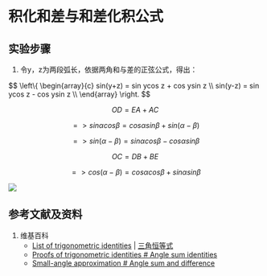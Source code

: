 # 积化和差与和差化积公式

## 实验步骤

1. 令y，z为两段弧长，依据两角和与差的正弦公式，得出：

$$
\left\\{ 
    \begin{array}{c}
        sin(y+z) = sin ycos z + cos ysin z \\\\ 
        sin(y-z) = sin ycos z - cos ysin z \\\\ 
    \end{array}
\right. 
$$


$$ OD=EA+AC $$

$$ => sin α cos β= cos α sin β + sin(α-β) $$

$$ => sin(α-β)= sin α cos β - cos α sin β $$

$$ OC=DB+BE $$ 

$$ => cos(α-β) = cos α cos β + sin α sin β $$

![](/images/欧几里得几何/三角学/三角恒等式/积化和差与和差化积公式/1a1.jpg)

## 参考文献及资料

1. 维基百科
	- [List of trigonometric identities](https://en.wikipedia.org/wiki/List_of_trigonometric_identities) | [三角恒等式](https://zh.wikipedia.org/wiki/%E4%B8%89%E8%A7%92%E6%81%92%E7%AD%89%E5%BC%8F#%E8%A7%92%E7%9A%84%E5%92%8C%E5%B7%AE%E6%81%92%E7%AD%89%E5%BC%8F) 
	- [Proofs of trigonometric identities # Angle sum identities](https://en.wikipedia.org/wiki/Proofs_of_trigonometric_identities#Angle_sum_identities) 
	- [Small-angle approximation # Angle sum and difference](https://en.wikipedia.org/wiki/Small-angle_approximation#Angle_sum_and_difference) 

